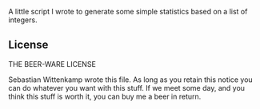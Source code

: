A little script I wrote to generate some simple statistics based on a list of integers.

## License

THE BEER-WARE LICENSE

Sebastian Wittenkamp wrote this file. As long as you retain this notice you
can do whatever you want with this stuff. If we meet some day, and you think
this stuff is worth it, you can buy me a beer in return.

